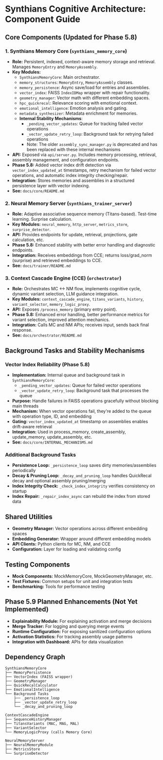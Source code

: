 # Synthians Cognitive Architecture: Component Guide

## Core Components (Updated for Phase 5.8)

### 1. Synthians Memory Core (`synthians_memory_core`)

*   **Role:** Persistent, indexed, context-aware memory storage and retrieval. Manages `MemoryEntry` and `MemoryAssembly`.
*   **Key Modules:**
    *   `SynthiansMemoryCore`: Main orchestrator.
    *   `memory_structures`: `MemoryEntry`, `MemoryAssembly` classes.
    *   `memory_persistence`: Async save/load for entries and assemblies.
    *   `vector_index`: FAISS `IndexIDMap` wrapper with repair functionality.
    *   `geometry_manager`: Vector math with different embedding spaces.
    *   `hpc_quickrecal`: Relevance scoring with emotional context.
    *   `emotional_intelligence`: Emotion analysis and gating.
    *   `metadata_synthesizer`: Metadata enrichment for memories.
    *   **Internal Stability Mechanisms**: 
        * `_pending_vector_updates`: Queue for tracking failed vector operations
        * `_vector_update_retry_loop`: Background task for retrying failed operations
        * Note: The older `assembly_sync_manager.py` is deprecated and has been replaced with these internal mechanisms
*   **API:** Exposed via `api/server.py`. Includes memory processing, retrieval, assembly management, and configuration endpoints.
*   **Phase 5.8:** Added vector index drift detection via `vector_index_updated_at` timestamps, retry mechanism for failed vector operations, and automatic index integrity checking/repair.
*   **Integration:** Stores memories and assemblies in a structured persistence layer with vector indexing.
*   **See:** `docs/core/README.md`

### 2. Neural Memory Server (`synthians_trainer_server`)

*   **Role:** Adaptive associative sequence memory (Titans-based). Test-time learning. Surprise calculation.
*   **Key Modules:** `neural_memory`, `http_server`, `metrics_store`, `surprise_detector`.
*   **API:** Provides endpoints for update, retrieval, projections, gate calculation, etc.
*   **Phase 5.8:** Enhanced stability with better error handling and diagnostic endpoints.
*   **Integration:** Receives embeddings from CCE; returns loss/grad_norm (surprise) and retrieved embeddings to CCE.
*   **See:** `docs/trainer/README.md`

### 3. Context Cascade Engine (CCE) (`orchestrator`)

*   **Role:** Orchestrates MC <-> NM flow, implements cognitive cycle, dynamic variant selection, LLM guidance integration.
*   **Key Modules:** `context_cascade_engine`, `titans_variants`, `history`, `variant_selector`, `memory_logic_proxy`.
*   **API:** Exposes `/process_memory` (primary entry point).
*   **Phase 5.8:** Enhanced error handling, better performance metrics for variant selection, improved attention mechanics.
*   **Integration:** Calls MC and NM APIs; receives input, sends back final response.
*   **See:** `docs/orchestrator/README.md`

## Background Tasks and Stability Mechanisms

### Vector Index Reliability (Phase 5.8)

*   **Implementation:** Internal queue and background task in `SynthiansMemoryCore`:
    *   `_pending_vector_updates`: Queue for failed vector operations
    *   `_vector_update_retry_loop`: Background task that processes the queue
*   **Purpose:** Handle failures in FAISS operations gracefully without blocking main threads
*   **Mechanism:** When vector operations fail, they're added to the queue with operation type, ID, and embedding
*   **Gating:** `vector_index_updated_at` timestamp on assemblies enables drift-aware retrieval
*   **Integration:** Used in process_memory, create_assembly, update_memory, update_assembly, etc.
*   **See:** `docs/core/INTERNAL_MECHANISMS.md`

### Additional Background Tasks

*   **Persistence Loop:** `_persistence_loop` saves dirty memories/assemblies periodically
*   **Decay & Pruning Loop:** `_decay_and_pruning_loop` handles QuickRecal decay and optional assembly pruning/merging
*   **Index Integrity Check:** `_check_index_integrity` verifies consistency on startup
*   **Index Repair:** `_repair_index_async` can rebuild the index from stored data

## Shared Utilities

*   **Geometry Manager:** Vector operations across different embedding spaces
*   **Embedding Generator:** Wrapper around different embedding models
*   **API Clients:** Python clients for MC, NM, and CCE
*   **Configuration:** Layer for loading and validating config

## Testing Components

*   **Mock Components:** MockMemoryCore, MockGeometryManager, etc.
*   **Test Fixtures:** Common setups for unit and integration tests
*   **Benchmarking:** Tools for performance testing

## Phase 5.9 Planned Enhancements (Not Yet Implemented)

*   **Explainability Module:** For explaining activation and merge decisions
*   **Merge Tracker:** For logging and querying merge events
*   **Runtime Configuration:** For exposing sanitized configuration options
*   **Activation Statistics:** For tracking assembly usage patterns
*   **Integration with Dashboard:** APIs for data visualization

## Dependency Graph

```
SynthiansMemoryCore
├── MemoryPersistence
├── VectorIndex (FAISS wrapper)
├── GeometryManager
├── QuickRecalCalculator
├── EmotionalIntelligence
└── Background Tasks
    ├── _persistence_loop
    ├── _vector_update_retry_loop
    └── _decay_and_pruning_loop

ContextCascadeEngine
├── SequenceHistoryManager
├── TitansVariants (MAC, MAG, MAL)
├── VariantSelector
└── MemoryLogicProxy (calls Memory Core)

NeuralMemoryServer
├── NeuralMemoryModule
├── MetricsStore
└── SurpriseDetector